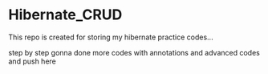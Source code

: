 # Hibernate_CRUD
This repo is created for storing my hibernate practice codes... 

step by step gonna done more codes with annotations and advanced codes and push here
